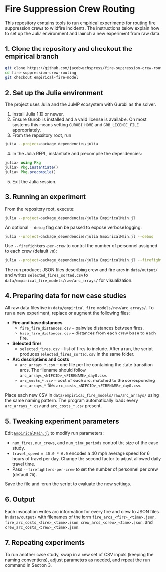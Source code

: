 # Fire Suppression Crew Routing

This repository contains tools to run empirical experiments for routing fire suppression crews to wildfire incidents. The instructions below explain how to set up the Julia environment and launch a new experiment from raw data.

## 1. Clone the repository and checkout the empirical branch

```bash
git clone https://github.com/jacobwachspress/fire-suppression-crew-routing.git
cd fire-suppression-crew-routing
git checkout empirical-fire-model
```

## 2. Set up the Julia environment

The project uses Julia and the JuMP ecosystem with Gurobi as the solver.

1. Install Julia 1.10 or newer.
2. Ensure Gurobi is installed and a valid license is available. On most systems this means setting `GUROBI_HOME` and `GRB_LICENSE_FILE` appropriately.
3. From the repository root, run

```bash
julia --project=package_dependencies/julia
```

4. In the Julia REPL, instantiate and precompile the dependencies:

```julia
julia> using Pkg
julia> Pkg.instantiate()
julia> Pkg.precompile()
```

5. Exit the Julia session.

## 3. Running an experiment

From the repository root, execute:

```bash
julia --project=package_dependencies/julia EmpiricalMain.jl
```

An optional `--debug` flag can be passed to expose verbose logging:

```bash
julia --project=package_dependencies/julia EmpiricalMain.jl --debug
```

Use `--firefighters-per-crew` to control the number of personnel assigned to each crew (default `70`):

```bash
julia --project=package_dependencies/julia EmpiricalMain.jl --firefighters-per-crew 20
```

The run produces JSON files describing crew and fire arcs in `data/output/` and writes `selected_fires_sorted.csv` to `data/empirical_fire_models/raw/arc_arrays/` for visualization.

## 4. Preparing data for new case studies

All raw data files live in `data/empirical_fire_models/raw/arc_arrays/`. To run a new experiment, replace or augment the following files:

* **Fire and base distances**
  * `fire_fire_distances.csv` – pairwise distances between fires.
  * `base_fire_distances.csv` – distances from each crew base to each fire.
* **Selected fires**
  * `selected_fires.csv` – list of fires to include. After a run, the script produces `selected_fires_sorted.csv` in the same folder.
* **Arc descriptions and costs**
  * `arc_arrays_*.csv` – one file per fire containing the state transition arcs. The filename should follow `arc_arrays_<NIFCID>_<FIRENAME>_day0.csv`.
  * `arc_costs_*.csv` – cost of each arc, matched to the corresponding `arc_arrays_*` file: `arc_costs_<NIFCID>_<FIRENAME>_day0.csv`.

Place each new CSV in `data/empirical_fire_models/raw/arc_arrays/` using the same naming pattern. The program automatically loads every `arc_arrays_*.csv` and `arc_costs_*.csv` present.

## 5. Tweaking experiment parameters

Edit [`EmpiricalMain.jl`](EmpiricalMain.jl) to modify run parameters:

* `num_fires`, `num_crews`, and `num_time_periods` control the size of the case study.
* `travel_speed = 40.0 * 6.0` encodes a 40 mph average speed for 6 hours of travel per day. Change the second factor to adjust allowed daily travel time.
* Pass `--firefighters-per-crew` to set the number of personnel per crew (default `70`).

Save the file and rerun the script to evaluate the new settings.

## 6. Output

Each invocation writes arc information for every fire and crew to JSON files in `data/output/` with filenames of the form `fire_arcs_<fire>_<time>.json`, `fire_arc_costs_<fire>_<time>.json`, `crew_arcs_<crew>_<time>.json`, and `crew_arc_costs_<crew>_<time>.json`.

## 7. Repeating experiments

To run another case study, swap in a new set of CSV inputs (keeping the naming conventions), adjust parameters as needed, and repeat the run command in Section 3.


